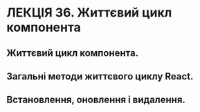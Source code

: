 # ЛЕКЦІЯ 36. Життєвий цикл компонента
## Життєвий цикл компонента.
## Загальні методи життєвого циклу React.
## Встановлення, оновлення і видалення.